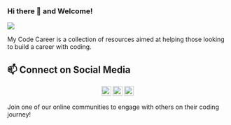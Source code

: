 ### Hi there 👋 and Welcome!
![](https://visitor-badge.glitch.me/badge?page_id=mycodecareer.mycodecareer)
  
My Code Career is a collection of resources aimed at helping those looking to build a career with coding.

## 📫 Connect on Social Media
<p align="center">
	<a href="https://github.com/MyCodeCareer"><img src="https://raw.githubusercontent.com/peterthehan/peterthehan/master/assets/github.svg" alt="GitHub" width="22px"></a>
	<a href="https://www.facebook.com/groups/thesoftwaredeveloper"><img src="https://img.icons8.com/fluency/48/000000/facebook-new.png" alt="Facebook" width="22px"></a>
	<a href="https://www.linkedin.com/groups/12566929/"><img src="https://raw.githubusercontent.com/peterthehan/peterthehan/master/assets/linkedin.svg" alt="LinkedIn" width="22px"></a>
</p>
Join one of our online communities to engage with others on their coding journey!

